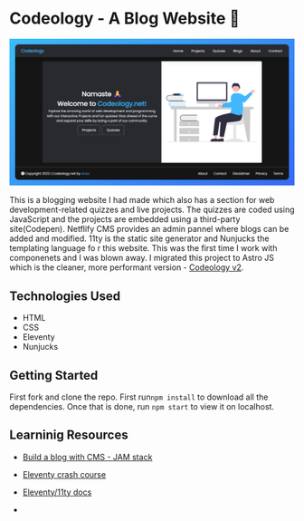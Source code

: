 # Codeology - A Blog Website 📝

![hero](https://github.com/anav5704/codeology/blob/main/docs/codeology.png)

This is a blogging website I had made which also has a section for web development-related quizzes and live projects. The quizzes are coded using JavaScript and the projects are embedded using a third-party site(Codepen). Netflify CMS provides an admin pannel where blogs can be added and modified. 11ty is the static site generator and Nunjucks the templating language fo r this website. This was the first time I work with componenets and I was blown away. I migrated this project to Astro JS which is the cleaner, more performant version - [Codeology v2](https://github.com/anav5704/Codeology-v2).

## Technologies Used

- HTML
- CSS
- Eleventy
- Nunjucks

## Getting Started

First fork and clone the repo. First run```npm install``` to download all the dependencies. Once that is done, run ```npm start``` to view it on localhost.

## Learninig Resources

- [Build a blog with CMS - JAM stack](https://www.youtube.com/watch?v=4wD00RT6d-g)
- [Eleventy crash course](https://youtube.com/playlist?list=PLtLXFsdHI8JTwScHvB924dY3PNwNJjjuW&si=D4YxvFcmwvOW28cV)
- [Eleventy/11ty docs](https://www.11ty.dev/docs/get-started/)


- 


